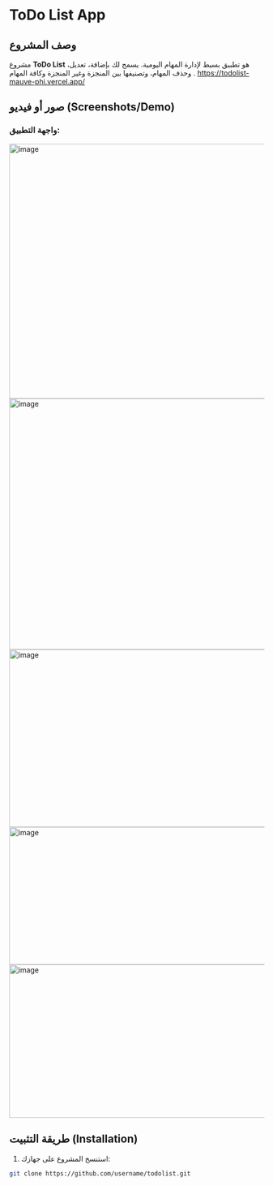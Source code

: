 # ToDo List App

## وصف المشروع
مشروع **ToDo List** هو تطبيق بسيط لإدارة المهام اليومية. يسمح لك بإضافة، تعديل، وحذف المهام، وتصنيفها بين المنجزة وغير المنجزة وكافة المهام .
https://todolist-mauve-phi.vercel.app/

## صور أو فيديو (Screenshots/Demo)
### واجهة التطبيق:
<img width="974" height="502" alt="image" src="https://github.com/user-attachments/assets/02c2abf3-01fa-4668-83ef-99c5d6f250e9" />
<img width="935" height="495" alt="image" src="https://github.com/user-attachments/assets/d24e7406-3a7c-41cc-82e5-942ed25b65cf" />
<img width="860" height="350" alt="image" src="https://github.com/user-attachments/assets/a2a31d79-17a9-4342-b39d-1c821cebf498" />
<img width="799" height="271" alt="image" src="https://github.com/user-attachments/assets/0a3537cf-b2db-43a9-91b8-8bf10f4cbd1a" />
<img width="816" height="302" alt="image" src="https://github.com/user-attachments/assets/cb21f9a3-c1e5-4b64-bdcb-28d7bf9dfc28" />






## طريقة التثبيت (Installation)
1. استنسخ المشروع على جهازك:
```bash
git clone https://github.com/username/todolist.git

